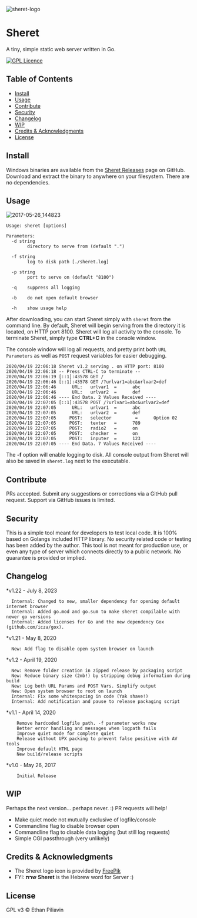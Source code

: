 ![sheret-logo](https://cloud.githubusercontent.com/assets/254784/26507827/1d32d530-4220-11e7-8d1c-96d3b0abda36.png)

# Sheret
A tiny, simple static web server written in Go.

[![GPL Licence](https://badges.frapsoft.com/os/gpl/gpl.svg?v=103)](https://opensource.org/licenses/GPL-3.0/)

## Table of Contents

- [Install](#install)
- [Usage](#usage)
- [Contribute](#contribute)
- [Security](#security)
- [Changelog](#changelog)
- [WIP](#wip)
- [Credits & Acknowledgments](#credits)
- [License](#license)

## Install

Windows binaries are available from the [Sheret Releases](https://github.com/ethanpil/sheret/releases) page on GitHub. Download and extract the binary to anywhere on your filesystem. There are no dependencies.

## Usage

![2017-05-26_144823](https://cloud.githubusercontent.com/assets/254784/26508345/68218c92-4222-11e7-9692-d8d1d21af680.jpg)

```
Usage: sheret [options]

Parameters:
  -d string
        directory to serve from (default ".")
  
  -f string
  	    log to disk path [./sheret.log]
  
  -p string
        port to serve on (default "8100")
  
  -q    suppress all logging
  
  -b    do not open default browser
  
  -h    show usage help
```

After downloading, you can start Sheret simply with `sheret` from the command line. By default, Sheret will begin serving from the directory it is located, on HTTP port 8100. Sheret will log all activity to the console. To terminate Sheret, simply type **CTRL+C** in the console window.

The console window will log all requests, and pretty print both `URL Parameters` as well as `POST` request variables for easier debugging.

```
2020/04/19 22:06:18 Sheret v1.2 serving . on HTTP port: 8100
2020/04/19 22:06:18 -- Press CTRL-C to terminate --
2020/04/19 22:06:19 [::1]:43578 GET /
2020/04/19 22:06:46 [::1]:43578 GET /?urlvar1=abc&urlvar2=def
2020/04/19 22:06:46      URL:   urlvar1  =      abc
2020/04/19 22:06:46      URL:   urlvar2  =      def
2020/04/19 22:06:46 ---- End Data. 2 Values Received ----
2020/04/19 22:07:05 [::1]:43578 POST /?urlvar1=abc&urlvar2=def
2020/04/19 22:07:05      URL:   urlvar1  =      abc
2020/04/19 22:07:05      URL:   urlvar2  =      def
2020/04/19 22:07:05     POST:   selector         =      Option 02
2020/04/19 22:07:05     POST:   texter   =      789
2020/04/19 22:07:05     POST:   radio2   =      on
2020/04/19 22:07:05     POST:   checker  =      on
2020/04/19 22:07:05     POST:   inputer  =      123
2020/04/19 22:07:05 ---- End Data. 7 Values Received ----
```

The **-f** option will enable logging to disk. All console output from Sheret will also be saved in `sheret.log` next to the executable.

## Contribute

PRs accepted. Submit any suggestions or corrections via a GitHub pull request. Support via GitHub issues is limited.

## Security

This is a simple tool meant for developers to test local code. It is 100% based on Golangs included HTTP library. No security related code or testing has been added by the author. This tool is not meant for production use, or even any type of server which connects directly to a public network. No guarantee is provided or implied.

## Changelog

*v1.22 - July 8, 2023
```
  Internal: Changed to new, smaller dependency for opening default internet browser
  Internal: Added go.mod and go.sum to make sheret compilable with newer go versions
  Internal: Added licenses for Go and the new dependency Gox (github.com/icza/gox).
``` 

*v1.21 - May 8, 2020
```
  New: Add flag to disable open system browser on launch
``` 

*v1.2 - April 19, 2020
```
  New: Remove folder creation in zipped release by packaging script 
  New: Reduce binary size (2mb!) by stripping debug information during build
  New: Log both URL Params and POST Vars. Simplify output
  New: Open system browser to root on launch
  Internal: Fix some whitespacing in code (Yak shave!)
  Internal: Add notification and pause to release packaging script
```

*v1.1 - April 14, 2020
```
	Remove hardcoded logfile path. -f parameter works now
	Better error handling and messages when logpath fails
	Improve quiet mode for complete quiet
	Release without UPX packing to prevent false positive with AV tools
	Improve default HTML page
	New build/release scripts
```

*v1.0 - May 26, 2017
```
	Initial Release
```

## WIP

Perhaps the next version... perhaps never. :) PR requests will help!

* Make quiet mode not mutually exclusive of logfile/console
* Commandline flag to disable browser open
* Commandline flag to disable data logging (but still log requests)
* Simple CGI passthrough (very unlikely)

## Credits & Acknowledgments

* The Sheret logo icon is provided by [FreePik](http://www.freepik.com/)
* FYI: **שרת** **Sheret** is the Hebrew word for Server :)

## License

GPL v3 © Ethan Piliavin

